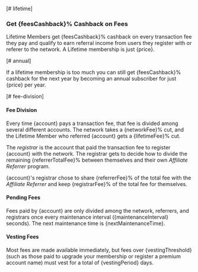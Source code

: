 [# lifetime]
### Get {feesCashback}% Cashback on Fees

Lifetime Members get {feesCashback}% cashback on every transaction fee they pay and
qualify to earn referral income from users they register with or referer to the network. A
Lifetime membership is just {price}.

[# annual]

If a lifetime membership is too much you can still get {feesCashback}%  cashback for the next year by becoming an
annual subscriber for just {price} per year.

[# fee-division]
#### Fee Division
Every time {account} pays a transaction fee, that fee is divided among several different accounts.  The network takes
a {networkFee}% cut, and the Lifetime Member who referred {account} gets a {lifetimeFee}% cut.

The _registrar_ is the account that paid the transaction fee to register {account} with the network.  The registrar gets to decide how to
divide the remaining {referrerTotalFee}% between themselves and their own _Affiliate Referrer_ program.

{account}'s registrar chose to share {referrerFee}% of the total fee with the _Affiliate Referrer_ and keep {registrarFee}% of the total fee for themselves.
                            
                            
#### Pending Fees
Fees paid by {account} are only divided among the network, referrers, and registrars once every maintenance interval ({maintenanceInterval} seconds). The
next maintenance time is {nextMaintenanceTime}.
                 
#### Vesting Fees

Most fees are made available immediately, but fees over {vestingThreshold}
(such as those paid to upgrade your membership or register a premium account name) must vest for a total of {vestingPeriod} days.
